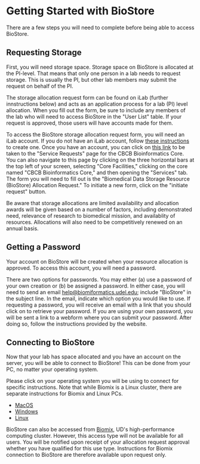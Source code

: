 # Getting Started with BioStore

There are a few steps you will need to complete before being able to access BioStore.

## Requesting Storage

First, you will need storage space.  Storage space on BioStore is allocated at the PI-level.  That means that only one person in a lab needs to request storage.  This is usually the PI, but other lab members may submit the request on behalf of the PI.  

The storage allocation request form can be found on iLab (further innstructions below) and acts as an application process for a lab (PI) level allocation.  When you fill out the form, be sure to include any members of the lab who will need to access BioStore in the "User List" table.  If your request is approved, those users will have accounts made for them.  

To access the BioStore storage allocation request form, you will need an iLab account.  If you do not have an iLab account, follow [these instructions](https://www.dbi.udel.edu/resources-and-facilities/ilab-instructions/ilab-ud-users) to create one.  Once you have an account, you can click on [this link](https://udel.ilabsolutions.com/service_center/3725/?tab=services) to be taken to the "Service Requests" page for the CBCB Bioinformatics Core.  You can also navigate to this page by clicking on the three horizontal bars at the top left of your screen, selecting "Core Facilities," clicking on the core named "CBCB Bioinformatics Core," and then opening the "Services" tab.  The form you will need to fill out is the "Biomedical Data Storage Resource (BioStore) Allocation Request."  To initiate a new form, click on the "initiate request" button.

Be aware that storage allocations are limited availability and allocation awards will be given based on a number of factors, including demonstrated need, relevance of research to biomedical mission, and availablity of resources. Allocations will also need to be competitively renewed on an annual basis.

## Getting a Password

Your account on BioStore will be created when your resource allocation is approved.  To access this account, you will need a password.  

There are two options for passwords.  You may either (a) use a password of your own creation or (b) be assigned a password.  In either case, you will need to send an email help@biomiformatics.udel.edu; include "BioStore" in the subject line.   In the email, indicate which option you would like to use.  If requesting a password, you will receive an email with a link that you should click on to retrieve your password.  If you are using your own password, you will be sent a link to a webform where you can submit your password.  After doing so, follow the instructions provided by the website.

## Connecting to BioStore

Now that your lab has space allocated and you have an account on the server, you will be able to connect to BioStore! This can be done from your PC, no matter your operating system. 

Please click on your operating system you will be using to connect for specific instructions.  Note that while Biomix is a Linux cluster, there are separate instructions for Biomix and Linux PCs.

* [MacOS](./mac_connect.md)
* [Windows](./windows_connect.md)
* [Linux](./linux_connect.md)

BioStore can also be accessed from [Biomix](https://bioinformatics.udel.edu/core/hpc/), UD's high-performance computing cluster.  However, this access type will not be available for all users.  You will be notified upon receipt of your allocation request approval whether you have qualified for this use type.  Instructions for Biomix connection to BioStore are therefore available upon request only.
